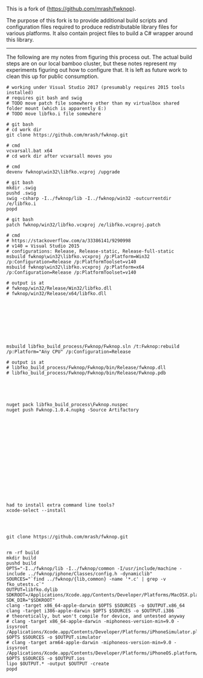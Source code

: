 This is a fork of (https://github.com/mrash/fwknop).

The purpose of this fork is to provide additional build scripts and configuration files required to produce redistributable library files for various platforms. It also contain project files to build a C# wrapper around this library.

----

The following are my notes from figuring this process out. The actual build steps are on our local bamboo cluster, but these notes represent my experiments figuring out how to configure that. It is left as future work to clean this up for public consumption.

```
# working under Visual Studio 2017 (presumably requires 2015 tools installed)
# requires git bash and swig
# TODO move patch file somewhere other than my virtualbox shared folder mount (which is apparently E:)
# TODO move libfko.i file somewhere

# git bash
# cd work dir
git clone https://github.com/mrash/fwknop.git

# cmd
vcvarsall.bat x64
# cd work dir after vcvarsall moves you

# cmd
devenv fwknop\win32\libfko.vcproj /upgrade

# git bash
mkdir .swig
pushd .swig
swig -csharp -I../fwknop/lib -I../fwknop/win32 -outcurrentdir /e/libfko.i
popd

# git bash
patch fwknop/win32/libfko.vcxproj /e/libfko.vcxproj.patch

# cmd
# https://stackoverflow.com/a/33386141/9290998
# v140 = Visual Studio 2015
# configurations: Release, Release-static, Release-full-static
msbuild fwknop\win32\libfko.vcxproj /p:Platform=Win32 /p:Configuration=Release /p:PlatformToolset=v140
msbuild fwknop\win32\libfko.vcxproj /p:Platform=x64 /p:Configuration=Release /p:PlatformToolset=v140

# output is at
# fwknop/win32/Release/Win32/libfko.dll
# fwknop/win32/Release/x64/libfko.dll









msbuild libfko_build_process/Fwknop/Fwknop.sln /t:Fwknop:rebuild /p:Platform="Any CPU" /p:Configuration=Release

# output is at
# libfko_build_process/Fwknop/Fwknop/bin/Release/fwknop.dll
# libfko_build_process/Fwknop/Fwknop/bin/Release/Fwknop.pdb





nuget pack libfko_build_process\Fwknop.nuspec
nuget push Fwknop.1.0.4.nupkg -Source Artifactory

















had to install extra command line tools?
xcode-select --install




git clone https://github.com/mrash/fwknop.git


rm -rf build
mkdir build
pushd build
OPTS="-I../fwknop/lib -I../fwknop/common -I/usr/include/machine -include ../fwknop/iphone/Classes/config.h -dynamiclib"
SOURCES="`find ../fwknop/{lib,common} -name '*.c' | grep -v fko_utests.c`"
OUTPUT=libfko.dylib
SDKROOT=/Applications/Xcode.app/Contents/Developer/Platforms/MacOSX.platform/Developer/SDKs/MacOSX10.11.sdk
SDK_DIR="$SDKROOT"
clang -target x86_64-apple-darwin $OPTS $SOURCES -o $OUTPUT.x86_64
clang -target i386-apple-darwin $OPTS $SOURCES -o $OUTPUT.i386
# theoretically, but won't compile for device, and untested anyway
# clang -target x86_64-apple-darwin -miphoneos-version-min=9.0 -isysroot /Applications/Xcode.app/Contents/Developer/Platforms/iPhoneSimulator.platform/Developer/SDKs/iPhoneSimulator.sdk $OPTS $SOURCES -o $OUTPUT.simulator
# clang -target arm64-apple-darwin -miphoneos-version-min=9.0 -isysroot /Applications/Xcode.app/Contents/Developer/Platforms/iPhoneOS.platform/Developer/SDKs/iPhoneOS.sdk $OPTS $SOURCES -o $OUTPUT.ios
lipo $OUTPUT.* -output $OUTPUT -create
popd
```